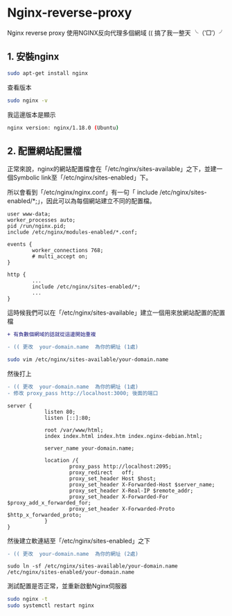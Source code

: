 # Nginx-reverse-proxy
Nginx reverse proxy
使用NGINX反向代理多個網域    (( 搞了我一整天  ╰（‵□′）╯

## 1. 安裝nginx
``` sh
sudo apt-get install nginx
```
查看版本
``` sh
sudo nginx -v
```
我這邊版本是顯示 
``` sh
nginx version: nginx/1.18.0 (Ubuntu)
```


## 2. 配置網站配置檔
正常來說，nginx的網站配置檔會在「/etc/nginx/sites-available」之下，並建一個Symbolic link至「/etc/nginx/sites-enabled」下。

所以會看到「/etc/nginx/nginx.conf」有一句「 include /etc/nginx/sites-enabled/*;」，因此可以為每個網站建立不同的配置檔。
```nginxconf
user www-data;
worker_processes auto;
pid /run/nginx.pid;
include /etc/nginx/modules-enabled/*.conf;

events {
        worker_connections 768;
        # multi_accept on;
}

http {
        ...
        include /etc/nginx/sites-enabled/*;
        ...
}
```
這時候我們可以在「/etc/nginx/sites-available」建立一個用來放網站配置的配置檔
```diff 
+ 有負數個網域的話就從這邊開始重複
```
```diff 
- (( 更改  your-domain.name  為你的網址 (1處)
```
```sh
sudo vim /etc/nginx/sites-available/your-domain.name
```
然後打上
```diff 
- (( 更改  your-domain.name  為你的網址 (1處)
- 修改 proxy_pass http://localhost:3000; 後面的端口
```
```nginxconf
server {
            listen 80;
            listen [::]:80;

            root /var/www/html;
            index index.html index.htm index.nginx-debian.html;
    
            server_name your-domain.name;
    
            location /{
                    proxy_pass http://localhost:2095;
                    proxy_redirect   off;
                    proxy_set_header Host $host;
                    proxy_set_header X-Forwarded-Host $server_name;
                    proxy_set_header X-Real-IP $remote_addr;
                    proxy_set_header X-Forwarded-For $proxy_add_x_forwarded_for;
                    proxy_set_header X-Forwarded-Proto $http_x_forwarded_proto;
            }
}
```
然後建立軟連結至「/etc/nginx/sites-enabled」之下

```diff 
- (( 更改  your-domain.name  為你的網址 (2處)
```

```nginxconf
sudo ln -sf /etc/nginx/sites-available/your-domain.name /etc/nginx/sites-enabled/your-domain.name
```
測試配置是否正常，並重新啟動Nginx伺服器
```sh
sudo nginx -t
sudo systemctl restart nginx
```
